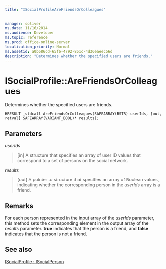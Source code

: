 ```yaml
---
title: "ISocialProfileAreFriendsOrColleagues"
 
 
manager: soliver
ms.date: 11/16/2014
ms.audience: Developer
ms.topic: reference
ms.prod: office-online-server
localization_priority: Normal
ms.assetid: a0b586cd-65f6-4792-851c-4d36eaeec56d
description: "Determines whether the specified users are friends."
---
```


# ISocialProfile::AreFriendsOrColleagues

Determines whether the specified users are friends.
  
```
HRESULT _stdcall AreFriendsOrColleagues(SAFEARRAY(BSTR) userIds, [out, retval] SAFEARRAY(VARIANT_BOOL)* results);
```

## Parameters

 _userIds_
  
> [in] A structure that specifies an array of user ID values that correspond to a set of persons on the social network.
    
 _results_
  
> [out] A pointer to structure that specifies an array of Boolean values, indicating whether the corresponding person in the  _userIds_ array is a friend. 
    
## Remarks

For each person represented in the input array of the  _userIds_ parameter, this method sets the corresponding element in the output array of the  _results_ parameter. **true** indicates that the person is a friend, and **false** indicates that the person is not a friend. 
  
## See also



[ISocialProfile : ISocialPerson](isocialprofileisocialperson.md)

